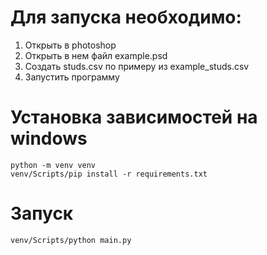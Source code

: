 # Для запуска необходимо:
1) Открыть в photoshop
2) Открыть в нем файл example.psd
3) Cоздать studs.csv по примеру из example_studs.csv
4) Запустить программу

# Установка зависимостей на windows
```shell
python -m venv venv
venv/Scripts/pip install -r requirements.txt
```

# Запуск
```shell
venv/Scripts/python main.py
```
